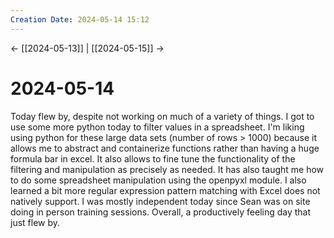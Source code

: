 ```yaml
---
Creation Date: 2024-05-14 15:12
---
```


<- [[2024-05-13]] | [[2024-05-15]]  ->

# 2024-05-14
Today flew by, despite not working on much of a variety of things.  I got to use
some more python today to filter values in a spreadsheet. I'm liking using
python for these large data sets (number of rows > 1000) because it allows me to
abstract and containerize functions rather than having a huge formula bar in
excel. It also allows to fine tune the functionality of the filtering and
manipulation as precisely as needed. It has also taught me how to do some
spreadsheet manipulation using the openpyxl module.  I also learned a bit more
regular expression pattern matching with Excel does not natively support. I was
mostly independent today since Sean was on site doing in person training
sessions. Overall, a productively feeling day that just flew by.